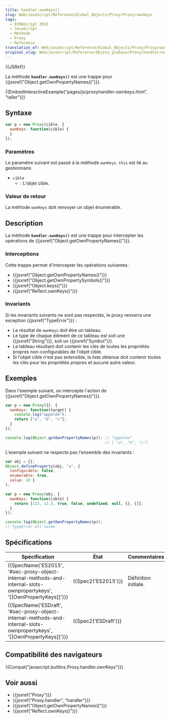 ```yaml
---
title: handler.ownKeys()
slug: Web/JavaScript/Reference/Global_Objects/Proxy/Proxy/ownKeys
tags:
  - ECMAScript 2015
  - JavaScript
  - Méthode
  - Proxy
  - Reference
translation_of: Web/JavaScript/Reference/Global_Objects/Proxy/Proxy/ownKeys
original_slug: Web/JavaScript/Reference/Objets_globaux/Proxy/handler/ownKeys
---
```

{{JSRef}}

La méthode **`handler.ownKeys()`** est une trappe pour {{jsxref("Object.getOwnPropertyNames()")}}.

{{EmbedInteractiveExample("pages/js/proxyhandler-ownkeys.html", "taller")}}

## Syntaxe

```js
var p = new Proxy(cible, {
  ownKeys: function(cible) {
  }
});
```

### Paramètres

Le paramètre suivant est passé à la méthode `ownKeys`. `this` est lié au gestionnaire.

- `cible`
  - : L'objet cible.

### Valeur de retour

La méthode `ownKeys` doit renvoyer un objet énumérable.

## Description

La méthode **`handler.ownKeys()`** est une trappe pour intercepter les opérations de {{jsxref("Object.getOwnPropertyNames()")}}.

### Interceptions

Cette trappe permet d'intercepter les opérations suivantes :

- {{jsxref("Object.getOwnPropertyNames()")}}
- {{jsxref("Object.getOwnPropertySymbols()")}}
- {{jsxref("Object.keys()")}}
- {{jsxref("Reflect.ownKeys()")}}

### Invariants

Si les invariants suivants ne sont pas respectés, le proxy renverra une exception {{jsxref("TypeError")}} :

- Le résultat de `ownKeys` doit être un tableau.
- Le type de chaque élément de ce tableau est soit une {{jsxref("String")}}, soit un {{jsxref("Symbol")}}.
- Le tableau résultant doit contenir les clés de toutes les propriétés propres non-configurables de l'objet cible.
- Si l'objet cible n'est pas extensible, la liste obtenue doit contenir toutes les clés pour les propriétés propres et aucune autre valeur.

## Exemples

Dans l'exemple suivant, on intercepte l'action de {{jsxref("Object.getOwnPropertyNames()")}}.

```js
var p = new Proxy({}, {
  ownKeys: function(target) {
    console.log("appelée");
    return ["a", "b", "c"];
  }
});

console.log(Object.getOwnPropertyNames(p)); // "appelée"
                                            // [ "a", "b", "c"]
```

L'exemple suivant ne respecte pas l'ensemble des invariants :

```js example-bad
var obj = {};
Object.defineProperty(obj, "a", {
  configurable: false,
  enumerable: true,
  value: 10 }
);

var p = new Proxy(obj, {
  ownKeys: function(cible) {
    return [123, 12.5, true, false, undefined, null, {}, []];
  }
});

console.log(Object.getOwnPropertyNames(p));
// TypeError est levée
```

## Spécifications

| Spécification                                                                                                                                                    | État                         | Commentaires         |
| ---------------------------------------------------------------------------------------------------------------------------------------------------------------- | ---------------------------- | -------------------- |
| {{SpecName('ES2015', '#sec-proxy-object-internal-methods-and-internal-slots-ownpropertykeys', '[[OwnPropertyKeys]]')}}     | {{Spec2('ES2015')}}     | Définition initiale. |
| {{SpecName('ESDraft', '#sec-proxy-object-internal-methods-and-internal-slots-ownpropertykeys', '[[OwnPropertyKeys]]')}} | {{Spec2('ESDraft')}} |                      |

## Compatibilité des navigateurs

{{Compat("javascript.builtins.Proxy.handler.ownKeys")}}

## Voir aussi

- {{jsxref("Proxy")}}
- {{jsxref("Proxy.handler", "handler")}}
- {{jsxref("Object.getOwnPropertyNames()")}}
- {{jsxref("Reflect.ownKeys()")}}
